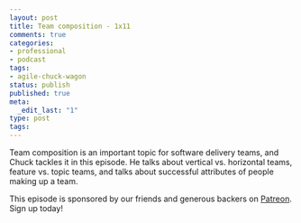 ```yaml
---
layout: post
title: Team composition - 1x11
comments: true
categories:
- professional
- podcast
tags:
- agile-chuck-wagon
status: publish
published: true
meta:
  _edit_last: "1"
type: post
tags:
---
```

<p>Team composition is an important topic for software delivery teams, and Chuck tackles it in this episode. He talks about vertical vs. horizontal teams, feature vs. topic teams, and talks about successful attributes of people making up a team.</p>
<p>This episode is sponsored by our friends and generous backers on <a href="https://www.patreon.com/agilechuckwagon">Patreon</a>. Sign up today!</p>